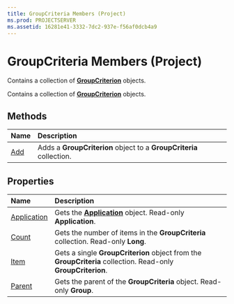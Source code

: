 ```yaml
---
title: GroupCriteria Members (Project)
ms.prod: PROJECTSERVER
ms.assetid: 16281e41-3332-7dc2-937e-f56af0dcb4a9
---
```



# GroupCriteria Members (Project)
Contains a collection of  **[GroupCriterion](groupcriterion-object-project.md)** objects.

Contains a collection of  **[GroupCriterion](groupcriterion-object-project.md)** objects.


## Methods



|**Name**|**Description**|
|:-----|:-----|
|[Add](groupcriteria-add-method-project.md)|Adds a  **GroupCriterion** object to a **GroupCriteria** collection.|

## Properties



|**Name**|**Description**|
|:-----|:-----|
|[Application](groupcriteria-application-property-project.md)|Gets the  **[Application](application-object-project.md)** object. Read-only **Application**.|
|[Count](groupcriteria-count-property-project.md)|Gets the number of items in the  **GroupCriteria** collection. Read-only **Long**.|
|[Item](groupcriteria-item-property-project.md)|Gets a single  **GroupCriterion** object from the **GroupCriteria** collection. Read-only **GroupCriterion**.|
|[Parent](groupcriteria-parent-property-project.md)|Gets the parent of the  **GroupCriteria** object. Read-only **Group**.|

